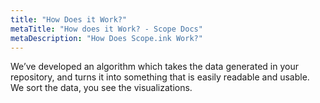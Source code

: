 ```yaml
---
title: "How Does it Work?"
metaTitle: "How does it Work? - Scope Docs"
metaDescription: "How Does Scope.ink Work?"
---
```


We’ve developed an algorithm which takes the data generated in your repository, and turns it into something that is easily readable and usable. We sort the data, you see the visualizations.  